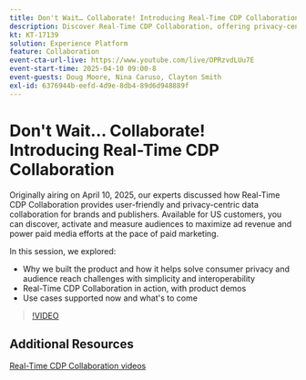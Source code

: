 ```yaml
---
title: Don't Wait… Collaborate! Introducing Real-Time CDP Collaboration
description: Discover Real-Time CDP Collaboration, offering privacy-centric data solutions for brands and publishers to enhance audience activation, maximize ad revenue, and streamline paid media efforts—complete with product demos, expert insights, and upcoming use cases.
kt: KT-17139
solution: Experience Platform
feature: Collaboration
event-cta-url-live: https://www.youtube.com/live/OPRzvdLUu7E
event-start-time: 2025-04-10 09:00-8
event-guests: Doug Moore, Nina Caruso, Clayton Smith
exl-id: 6376944b-eefd-4d9e-8db4-89d6d948889f
---
```

# Don't Wait… Collaborate! Introducing Real-Time CDP Collaboration

Originally airing on April 10, 2025, our experts discussed how Real-Time CDP Collaboration provides user-friendly and privacy-centric data collaboration for brands and publishers. Available for US customers, you can discover, activate and measure audiences to maximize ad revenue and power paid media efforts at the pace of paid marketing. 

In this session, we explored:

* Why we built the product and how it helps solve consumer privacy and audience reach challenges with simplicity and interoperability
* Real-Time CDP Collaboration in action, with product demos
* Use cases supported now and what's to come

>[!VIDEO](https://video.tv.adobe.com/v/3457557/?quality=12&learn=on)

## Additional Resources

[Real-Time CDP Collaboration videos](https://experienceleague.adobe.com/en/docs/platform-learn/tutorials/collaboration/real-time-cdp-collaboration-overview)
